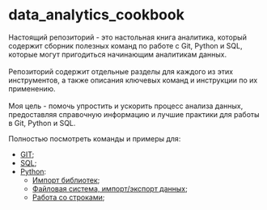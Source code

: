 # data_analytics_cookbook<br>
Настоящий репозиторий - это настольная книга аналитика, который содержит сборник полезных команд по работе с Git, Python и SQL, которые могут пригодиться начинающим аналитикам данных.<br><br>
Репозиторий содержит отдельные разделы для каждого из этих инструментов, а также описания ключевых команд и инструкции по их применению.<br><br>
Моя цель - помочь упростить и ускорить процесс анализа данных, предоставляя справочную информацию и лучшие практики для работы в Git, Python и SQL.

Полностью посмотреть команды и примеры для:
* [GIT](GIT/GIT.md);
* [SQL](SQL/SQL.md);
* [Python](Python/Python.md):
  * [Импорт библиотек](Python/Python.md#import);
  * [Файловая система, импорт/экспорт данных](Python/Python.md#file);
  * [Работа со строками](Python/Python.md#string);
